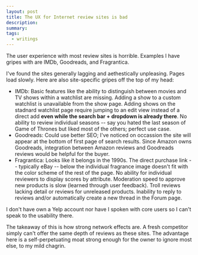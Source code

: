 ```yaml
---
layout: post
title: The UX for Internet review sites is bad
description:
summary:
tags:
  - writings
---
```


The user experience with most review sites is horrible. Examples I have gripes with are IMDb, Goodreads, and Fragrantica.

I've found the sites generally lagging and aethestically unpleasing. Pages load slowly. Here are also site-specific gripes off the top of my head:

- IMDb: Basic features like the ability to distinguish between movies and TV shows within a watchlist are missing. Adding a show to a custom watchlist is unavailable from the show page. Adding shows on the stadnard watchlist page require jumping to an edit view instead of a direct add **even while the search bar + dropdown is already there**. No ability to review individual seasons -- say you hated the last season of Game of Thrones but liked most of the others; perfect use case.
- Goodreads: Could use better SEO; I've noticed on occassion the site will appear at the bottom of first page of search results. Since Amazon owns Goodreads, integration between Amazon reviews and Goodreads reviews would be helpful for the buyer.
- Fragrantica: Looks like it belongs in the 1990s. The direct purchase link -- typically eBay -- below the individual fragrance image doesn't fit with the color scheme of the rest of the page. No ability for individual reviewers to display scores by attribute. Moderation speed to approve new products is slow (learned through user feedback). Troll reviews lacking detail or reviews for unreleased products. Inability to reply to reviews and/or automatically create a new thread in the Forum page.

I don't have own a Yelp account nor have I spoken with core users so I can't speak to the usability there.

The takeaway of this is how strong network effects are. A fresh competitor simply can't offer the same depth of reviews as these sites. The advantage here is a self-perpetuating moat strong enough for the owner to ignore most else, to my mild chagrin.
